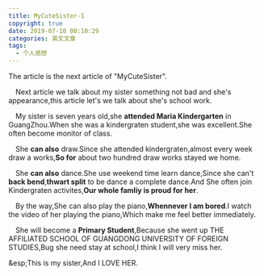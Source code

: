 ```yaml
---
title: MyCuteSister-1
copyright: true
date: 2019-07-10 00:10:29
categories: 英文文章
tags:
  - 个人感想
---
```


The article is the next article of "MyCuteSister".

<!--more-->

&emsp;Next article we talk about my sister something not bad and she's appearance,this article let's we talk about she's school work.

&emsp;My sister is seven years old,she __attended Maria Kindergarten__ in GuangZhou.When she was a kindergraten student,she was excellent.She often become monitor of class.

&emsp;She __can also__ draw.Since she attended kindergraten,almost every week draw a works,__So for__ about two hundred draw works stayed we home.

&emsp;She __can also__ dance.She use weekend time learn dance,Since she can't __back bend__,__thwart split__ to be dance a complete dance.And She often join Kindergraten activites,__Our whole famliy is proud for her__.

&emsp;By the way,She can also play the piano,__Whennever I am bored__.I watch the video of her playing the piano,Which make me feel better immediately.

&emsp;She will become a __Primary Student__,Because she went up THE AFFILIATED SCHOOL OF GUANGDONG UNIVERSITY OF FOREIGN STUDIES,Bug she need stay at school,I think I will very miss her.

&esp;This is my sister,And I LOVE HER.

